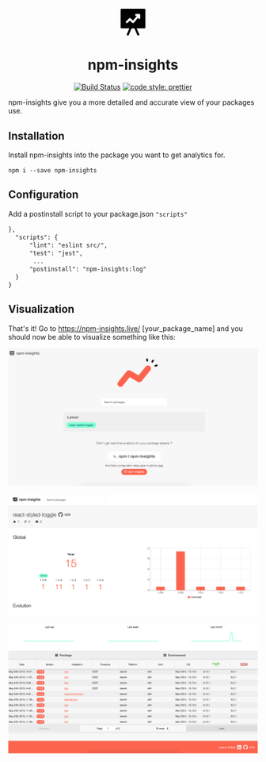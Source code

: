 <p align="center">
	<img src='/docs/logo.png' alt='logo' width=50>
</p>
<h1 align="center">
	npm-insights
</h1>
<p align="center">
    <a href='https://semaphoreci.com/guillaumemorin/npm-insights'> <img src='https://semaphoreci.com/api/v1/guillaumemorin/npm-insights/branches/master/shields_badge.svg' alt='Build Status'></a>
	<a href='https://github.com/prettier/prettier'> <img src='https://img.shields.io/badge/code_style-prettier-ff69b4.svg?style=flat-square' alt='code style: prettier'></a>
</p>

npm-insights give you a more detailed and accurate view of your packages use.

## Installation

Install npm-insights into the package you want to get analytics for.

```
npm i --save npm-insights
```

## Configuration

Add a postinstall script to your package.json `"scripts"`

```
},
  "scripts": {
	  "lint": "eslint src/",
	  "test": "jest",
	   ...
	  "postinstall": "npm-insights:log"
  }
}
```

## Visualization

That's it! Go to https://npm-insights.live/ [your_package_name] and you should now be able to visualize something like this:

![landing](/docs/landing.png)

![home1](/docs/home1.png)

![home2](/docs/home2.png)
